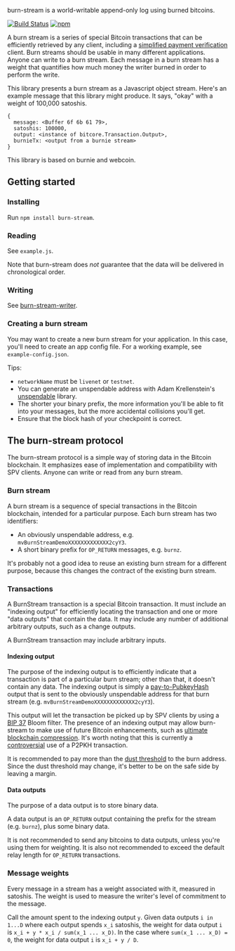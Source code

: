 burn-stream is a world-writable append-only log using burned bitcoins.

[![Build Status](https://travis-ci.org/paulkernfeld/burn-stream.svg)](https://travis-ci.org/paulkernfeld/burn-stream) [![npm](https://img.shields.io/npm/dt/burn-stream.svg)](https://www.npmjs.com/package/burn-stream)

A burn stream is a series of special Bitcoin transactions that can be efficiently retrieved by any client, including a [simplified payment verification](https://en.bitcoin.it/wiki/Thin_Client_Security) client. Burn streams should be usable in many different applications. Anyone can write to a burn stream. Each message in a burn stream has a weight that quantifies how much money the writer burned in order to perform the write.

This library presents a burn stream as a Javascript object stream. Here's an example message that this library might produce. It says, "okay" with a weight of 100,000 satoshis.

```
{
  message: <Buffer 6f 6b 61 79>,
  satoshis: 100000,
  output: <instance of bitcore.Transaction.Output>,
  burnieTx: <output from a burnie stream>
}
```

This library is based on burnie and webcoin.

Getting started
---------------
### Installing
Run `npm install burn-stream`.

### Reading
See `example.js`.

Note that burn-stream does *not* guarantee that the data will be delivered in chronological order.

### Writing
See [burn-stream-writer](https://github.com/paulkernfeld/burn-stream-writer).

### Creating a burn stream
You may want to create a new burn stream for your application. In this case, you'll need to create an app config file. For a working example, see `example-config.json`.

Tips:

* `networkName` must be `livenet` or `testnet`.
* You can generate an unspendable address with Adam Krellenstein's [unspendable](https://github.com/adamkrellenstein/unspendable) library.
* The shorter your binary prefix, the more information you'll be able to fit into your messages, but the more accidental collisions you'll get.
* Ensure that the block hash of your checkpoint is correct.

The burn-stream protocol
------------------------
The burn-stream protocol is a simple way of storing data in the Bitcoin blockchain. It emphasizes ease of implementation and compatibility with SPV clients. Anyone can write or read from any burn stream.

### Burn stream
A burn stream is a sequence of special transactions in the Bitcoin blockchain, intended for a particular purpose. Each burn stream has two identifiers:

* An obviously unspendable address, e.g. `mvBurnStreamDemoXXXXXXXXXXXXX2cyY3`.
* A short binary prefix for `OP_RETURN` messages, e.g. `burnz`.

It's probably not a good idea to reuse an existing burn stream for a different purpose, because this changes the contract of the existing burn stream.

### Transactions
A BurnStream transaction is a special Bitcoin transaction. It must include an "indexing output" for efficiently locating the transaction and one or more "data outputs" that contain the data. It may include any number of additional arbitrary outputs, such as a change outputs.

A BurnStream transaction may include arbitrary inputs.

#### Indexing output

The purpose of the indexing output is to efficiently indicate that a transaction is part of a particular burn stream; other than that, it doesn't contain any data. The indexing output is simply a [pay-to-PubkeyHash](https://en.bitcoin.it/wiki/Transaction#Pay-to-PubkeyHash) output that is sent to the obviously unspendable address for that burn stream (e.g. `mvBurnStreamDemoXXXXXXXXXXXXX2cyY3`).

This output will let the transaction be picked up by SPV clients by using a [BIP 37](https://github.com/bitcoin/bips/blob/master/bip-0037.mediawiki) Bloom filter. The presence of an indexing output may allow burn-stream to make use of future Bitcoin enhancements, such as [ultimate blockchain compression](https://bitcointalk.org/index.php?topic=88208.0). It's worth noting that this is currently a [controversial](https://github.com/bitcoin/bitcoin/pull/5286) use of a P2PKH transaction.

It is recommended to pay more than the [dust threshold](http://bitcoin.stackexchange.com/questions/10986/what-is-meant-by-bitcoin-dust) to the burn address. Since the dust threshold may change, it's better to be on the safe side by leaving a margin.

#### Data outputs

The purpose of a data output is to store binary data.

A data output is an `OP_RETURN` output containing the prefix for the stream (e.g. `burnz`), plus some binary data.

It is not recommended to send any bitcoins to data outputs, unless you're using them for weighting. It is also not recommended to exceed the default relay length for `OP_RETURN` transactions.

### Message weights

Every message in a stream has a weight associated with it, measured in satoshis. The weight is used to measure the writer's level of commitment to the message.

Call the amount spent to the indexing output `y`. Given data outputs `i in 1...D` where each output spends `x_i` satoshis, the weight for data output `i` is `x_i + y * x_i / sum(x_1 ... x_D)`. In the case where `sum(x_1 ... x_D) = 0`, the weight for data output `i` is `x_i + y / D`.
